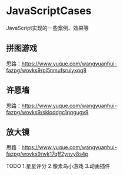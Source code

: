 # JavaScriptCases
JavaScript实现的一些案例、效果等

## 拼图游戏
思路：https://www.yuque.com/wangyuanhui-fazpg/wovks9/pi5nmufsruiyxqq8

## 许愿墙
思路：https://www.yuque.com/wangyuanhui-fazpg/wovks9/skloddgc1qqgugv9

## 放大镜
思路：https://www.yuque.com/wangyuanhui-fazpg/wovks9/wk17qff2ynvy8s4p

TODO 1.星星评分 2.像素鸟小游戏 3.动画插件